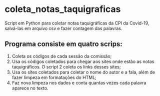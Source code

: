 # coleta_notas_taquigraficas
Script em Python para coletar notas taquigráficas da CPI da Covid-19, salvá-las em arquivo csv e fazer contagem das palavras.

## Programa consiste em quatro scrips:
1. Coleta os códigos de cada sessão da comissão;
2. Usa os códigos coletados para chegar aos sites onde estão as notas taquigráficos. O script 2 coleta os links desses sites;
3. Usa os sites coletados para coletar o nome do autor e a fala, além de fazer limpeza em formatações do HTML;
4. Faz nova limpeza nos dados e conta quantas vezes cada palavra aparece no texto.
